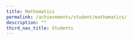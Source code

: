 ```yaml
---
title: Mathematics
permalink: /achievements/student/mathematics/
description: ""
third_nav_title: Students
---
```

